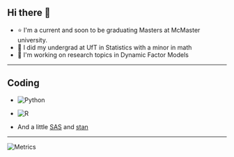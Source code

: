 ## Hi there 👋

 - ⭐ I'm a current and soon to be graduating Masters at McMaster university.
 - 💙 I did my undergrad at UfT in Statistics with a minor in math
 - 📖 I'm working on research topics in Dynamic Factor Models

***

## Coding 

- ![Python](https://img.shields.io/badge/python-3670A0?style=for-the-badge&logo=python&logoColor=ffdd54)

- ![R](https://img.shields.io/badge/r-%23276DC3.svg?style=for-the-badge&logo=r&logoColor=white)

- And a little [SAS](https://www.sas.com/en_us/software/stat.html) and [stan](https://mc-stan.org/)

***

![Metrics](https://metrics.lecoq.io/madushadhanushka?template=classic&base.header=0&gists=1&lines=1&config.timezone=America%2FToronto)

<!--
**simb2/simb2** is a ✨ _special_ ✨ repository because its `README.md` (this file) appears on your GitHub profile.

Here are some ideas to get you started:

- 🔭 I’m currently working on ...
- 🌱 I’m currently learning ...
- 👯 I’m looking to collaborate on ...
- 🤔 I’m looking for help with ...
- 💬 Ask me about ...
- 📫 How to reach me: ...
- 😄 Pronouns: ...
- ⚡ Fun fact: ...
-->
